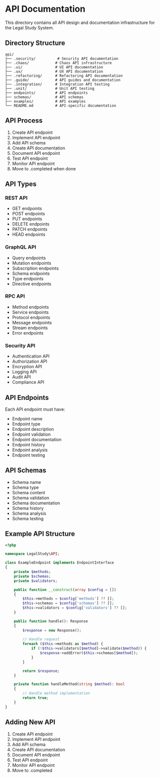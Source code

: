 # API Documentation

This directory contains all API design and documentation infrastructure for the Legal Study System.

## Directory Structure

```
api/
├── .security/          # Security API documentation
├── .chaos/            # Chaos API infrastructure
├── .ui/               # UI API documentation
├── .ux/               # UX API documentation
├── .refactoring/      # Refactoring API documentation
├── .guide/            # API guides and documentation
├── .integration/      # Integration API testing
├── .unit/             # Unit API testing
├── endpoints/         # API endpoints
├── schemas/           # API schemas
├── examples/          # API examples
└── README.md          # API-specific documentation
```

## API Process

1. Create API endpoint
2. Implement API endpoint
3. Add API schema
4. Create API documentation
5. Document API endpoint
6. Test API endpoint
7. Monitor API endpoint
8. Move to .completed when done

## API Types

### REST API
- GET endpoints
- POST endpoints
- PUT endpoints
- DELETE endpoints
- PATCH endpoints
- HEAD endpoints

### GraphQL API
- Query endpoints
- Mutation endpoints
- Subscription endpoints
- Schema endpoints
- Type endpoints
- Directive endpoints

### RPC API
- Method endpoints
- Service endpoints
- Protocol endpoints
- Message endpoints
- Stream endpoints
- Error endpoints

### Security API
- Authentication API
- Authorization API
- Encryption API
- Logging API
- Audit API
- Compliance API

## API Endpoints

Each API endpoint must have:
- Endpoint name
- Endpoint type
- Endpoint description
- Endpoint validation
- Endpoint documentation
- Endpoint history
- Endpoint analysis
- Endpoint testing

## API Schemas

- Schema name
- Schema type
- Schema content
- Schema validation
- Schema documentation
- Schema history
- Schema analysis
- Schema testing

## Example API Structure

```php
<?php

namespace LegalStudy\API;

class ExampleEndpoint implements EndpointInterface
{
    private $methods;
    private $schemas;
    private $validators;

    public function __construct(array $config = [])
    {
        $this->methods = $config['methods'] ?? [];
        $this->schemas = $config['schemas'] ?? [];
        $this->validators = $config['validators'] ?? [];
    }

    public function handle(): Response
    {
        $response = new Response();
        
        // Handle request
        foreach ($this->methods as $method) {
            if (!$this->validators[$method]->validate($method)) {
                $response->addError($this->schemas[$method]);
            }
        }

        return $response;
    }

    private function handleMethod(string $method): bool
    {
        // Handle method implementation
        return true;
    }
}
```

## Adding New API

1. Create API endpoint
2. Implement API endpoint
3. Add API schema
4. Create API documentation
5. Document API endpoint
6. Test API endpoint
7. Monitor API endpoint
8. Move to .completed 